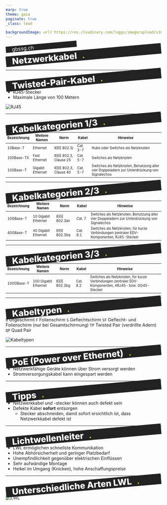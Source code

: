 ```yaml
---
marp: true
theme: gaia
paginate: true
_class: lead

backgroundImage: url('https://res.cloudinary.com/luggs/image/upload/v1634832661/GBS/bg1.png')
---
```


<!-- _backgroundImage: url('https://res.cloudinary.com/luggs/image/upload/v1622877578/GBS/gbs.jpg') 
_color: black;

_footer: ""
_paginate: false
-->

<style scoped>
h1 {
    background-color: #222;
    margin: 0;
    padding: 0 10px 0 20px;
    font-weight: 800;
    transform: rotate(-5deg);
    color: #fff;
    text-align: left;
}

h1::after {
    font-family: Arial, Helvetica, sans-serif;
    bottom: 0;
    color: #CCCC00;
    content: '.';
    position: absolute;
    margin-left: 25px;
    transform: translate(-100%, 0);
}

h3 {
    background-color: #222;
    margin: 0;
    padding: 0 10px 0 20px;
    font-weight: 400;
    transform: rotate(-5deg);
    color: #fff;
    text-align: left;
    width: 200px;
}

a {
    color: #fff;
    text-decoration: none;
}



</style>

### gbssg.ch

# Netzwerkkabel

<br> 




---
# Twisted-Pair-Kabel

- RJ45-Stecker
- Maximale Länge von 100 Metern

![RJ45](https://res.cloudinary.com/luggs/image/upload/w_500/v1648544118/Informatik/Modul%20117/rj45.webp)


---
<style scoped>
    table {
    font-size: 0.8em;
}
</style>
# Kabelkategorien 1/3

| Bezeichnung | Weitere Namen | Norm | Kabel | Hinweise |
|---|---|---|---|---|
| 10Base-T | Ethernet | IEEE 802.3j | Cat. 3-7 | Hubs oder Switches als Netzknoten |
| 100Base-TX | Fast Ethernet | IEEE 802.3, Clause 25 | Cat. 5-7 | Switches als Netzknoten |
| 100Base-T | Gigabit Ethernet | IEEE 802.3, Clause 40 | Cat. 5-7 | Switches als Netzknoten, Benutzung aller vier Doppeladern zur Unterdrückung von Signalechos  |

---
<style scoped>
    table {
    font-size: 0.8em;
}
</style>
# Kabelkategorien 2/3

| Bezeichnung | Weitere Namen | Norm | Kabel | Hinweise |
|---|---|---|---|---|
| 10GBase-T | 10 Gigabit Ethernet | IEEE 802.3an | Cat. 7 | Switches als Netzknoten, Benutzung aller vier Doppeladern zur Unterdrückung von Signalechos |
| 40GBase-T | 40 Gigabit Ethernet | IEEE 802.3bq | Cat. 8.1 | Switches als Netzknoten, für kurze Verbindungen zentraler EDV-Komponenten, RJ45-Stecker |

---
<style scoped>
    table {
    font-size: 0.8em;
}
</style>
# Kabelkategorien 3/3

| Bezeichnung | Weitere Namen | Norm | Kabel | Hinweise |
|---|---|---|---|---|
| 100GBase-T | 100 Gigabit Ethernet | IEEE 802.3bg | Cat. 8.2 | Switches als Netzknoten, für kurze Verbindungen zentraler EDV-Komponenten, ARJ45- bzw. GG45-Stecker  |

---
# Kabeltypen

`U` ungeschirmt
`F` Folienschirm
`S` Geflechtschirm
`SF`    Geflecht- und Folienschirm (nur bei Gesamtschirmung)
`TP`    Twisted Pair (verdrillte Adern)
`QP`    Quad Pair

![Kabeltypen](https://res.cloudinary.com/luggs/image/upload/h_200/v1648545187/Informatik/Modul%20117/kabeltypen.png)

---
# PoE (Power over Ethernet)

- Netzwerkfähige Geräte können über Strom versorgt werden
- Stromversorgungskabel kann eingespart werden

---
# Tipps

- Netzwerkkabel und -stecker können auch defekt sein
- Defekte Kabel **sofort** entsorgen
    - Stecker abschneiden, damit sofort ersichtlich ist, dass Netzwerkkabel defekt ist

---
# Lichtwellenleiter

- LWL ermöglichen schnellste Kommunikation
- Hohe Abhörsicherheit und geringer Platzbedarf
- Unempfindlichkeit gegenüber elektrischen Einflüssen
- Sehr aufwändige Montage
- Heikel im Umgang (Knicken), hohe Anschaffungspreise

---
# Unterschiedliche Arten LWL

![LWL](https://res.cloudinary.com/luggs/image/upload/v1648549247/Informatik/Modul%20117/lwl.png)




